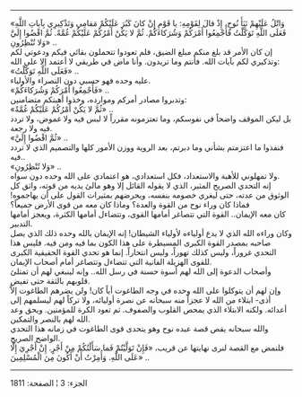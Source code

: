 ------------------------------------------------------------------------

«وَاتْلُ عَلَيْهِمْ نَبَأَ نُوحٍ، إِذْ قالَ لِقَوْمِهِ: يا قَوْمِ إِنْ كانَ كَبُرَ عَلَيْكُمْ مَقامِي وَتَذْكِيرِي
بِآياتِ اللَّهِ فَعَلَى اللَّهِ تَوَكَّلْتُ فَأَجْمِعُوا أَمْرَكُمْ وَشُرَكاءَكُمْ. ثُمَّ لا يَكُنْ أَمْرُكُمْ عَلَيْكُمْ
غُمَّةً. ثُمَّ اقْضُوا إِلَيَّ وَلا تُنْظِرُونِ» ..  
إن كان الأمر قد بلغ منكم مبلغ الضيق، فلم تعودوا تتحملون بقائي فيكم
ودعوتي لكم وتذكيري لكم بآيات الله. فأنتم وما تريدون. وأنا ماض في طريقي
لا أعتمد إلا على الله:  
«فَعَلَى اللَّهِ تَوَكَّلْتُ» ..  
عليه وحده فهو حسبي دون النصراء والأولياء.  
«فَأَجْمِعُوا أَمْرَكُمْ وَشُرَكاءَكُمْ» ..  
وتدبروا مصادر أمركم وموارده، وخذوا أهبتكم متضامنين:  
«ثُمَّ لا يَكُنْ أَمْرُكُمْ عَلَيْكُمْ غُمَّةً» ..  
بل ليكن الموقف واضحاً في نفوسكم، وما تعتزمونه مقرراً لا لبس فيه ولا غموض،
ولا تردد فيه ولا رجعة.  
«ثُمَّ اقْضُوا إِلَيَّ» ..  
فنفذوا ما اعتزمتم بشأني وما دبرتم، بعد الروية ووزن الأمور كلها والتصميم
الذي لا تردد فيه..  
«وَلا تُنْظِرُونِ» ..  
ولا تمهلوني للأهبة والاستعداد، فكل استعدادي، هو اعتمادي على الله وحده
دون سواه.  
إنه التحدي الصريح المثير، الذي لا يقوله القائل إلا وهو مالئ يديه من
قوته، واثق كل الوثوق من عدته، حتى ليغري خصومه بنفسه، ويحرضهم بمثيرات
القول على أن يهاجموه! فماذا كان وراء نوح من القوة والعدة؟ وماذا كان معه
من قوى الأرض جميعاً؟  
كان معه الإيمان.. القوة التي تتصاغر أمامها القوى، وتتضاءل أمامها الكثرة،
ويعجز أمامها التدبير.  
وكان وراءه الله الذي لا يدع أولياءه لأولياء الشيطان! إنه الإيمان بالله
وحده ذلك الذي يصل صاحبه بمصدر القوة الكبرى المسيطرة على هذا الكون بما
فيه ومن فيه. فليس هذا التحدي غروراً، وليس كذلك تهوراً، وليس انتحاراً. إنما
هو تحدي القوة الحقيقية الكبرى للقوى الهزيلة الفانية التي تتضاءل وتتصاغر
أمام أصحاب الإيمان.  
وأصحاب الدعوة إلى الله لهم أسوة حسنة في رسل الله.. وإنه لينبغي لهم أن
تمتلئ قلوبهم بالثقة حتى تفيض.  
وإن لهم أن يتوكلوا على الله وحده في وجه الطاغوت أياً كان! ولن يضرهم
الطاغوت إلاَّ أذى- ابتلاء من الله لا عجزاً منه سبحانه عن نصرة أوليائه، ولا
تركاً لهم ليسلمهم إلى أعدائه. ولكنه الابتلاء الذي يمحص القلوب والصفوف. ثم
تعود الكرة للمؤمنين. ويحق وعد الله لهم بالنصر والتمكين.  
والله سبحانه يقص قصة عبده نوح وهو يتحدى قوى الطاغوت في زمانه هذا التحدي
الواضح الصريح.  
فلنمض مع القصة لنرى نهايتها عن قريب، «فَإِنْ تَوَلَّيْتُمْ فَما سَأَلْتُكُمْ مِنْ أَجْرٍ. إِنْ
أَجْرِيَ إِلَّا عَلَى اللَّهِ. وَأُمِرْتُ أَنْ أَكُونَ مِنَ الْمُسْلِمِينَ» ..

------------------------------------------------------------------------

الجزء: 3 ¦ الصفحة: 1811
